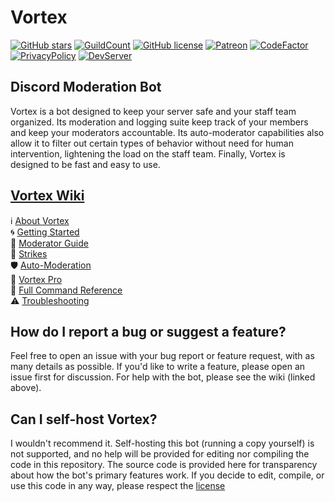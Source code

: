 # Vortex
[![GitHub stars](https://img.shields.io/github/stars/jagrosh/Vortex.svg?style=social&label=Stars&style=flat)](https://github.com/jagrosh/Vortex/stargazers)
 [![GuildCount](https://img.shields.io/badge/dynamic/json.svg?label=servers&url=https%3A%2F%2Fdiscord.bots.gg%2Fapi%2Fv1%2Fbots%2F240254129333731328&query=%24.guildCount&colorB=71A2B1)](https://discord.bots.gg/bots/240254129333731328)
 [![GitHub license](https://img.shields.io/github/license/jagrosh/Vortex.svg)](https://github.com/jagrosh/Vortex/blob/master/LICENSE)
[![Patreon](https://img.shields.io/badge/Donate-Patreon-orange.svg)](https://www.patreon.com/jagrosh) 
[![CodeFactor](https://www.codefactor.io/repository/github/jagrosh/vortex/badge)](https://www.codefactor.io/repository/github/jagrosh/vortex)
<br>
[![PrivacyPolicy](https://img.shields.io/badge/Privacy%20Policy--lightgrey.svg?style=social)](https://gist.github.com/jagrosh/f1df4441f94ca06274fa78db7cc3c526#privacy-policy)
[![DevServer](https://discordapp.com/api/guilds/147698382092238848/widget.png?style=shield)](https://discord.gg/0p9LSGoRLu6Pet0k)


## Discord Moderation Bot
Vortex is a bot designed to keep your server safe and your staff team organized. Its moderation and logging suite keep track of your members and keep your moderators accountable. Its auto-moderator capabilities also allow it to filter out certain types of behavior without need for human intervention, lightening the load on the staff team. Finally, Vortex is designed to be fast and easy to use.


## [Vortex Wiki](https://github.com/jagrosh/Vortex/wiki)
ℹ [About Vortex](https://github.com/jagrosh/Vortex/wiki/About-Vortex)  
🌀 [Getting Started](https://github.com/jagrosh/Vortex/wiki/Getting-Started)  
🔨 [Moderator Guide](https://github.com/jagrosh/Vortex/wiki/Moderator-Guide)  
🚩 [Strikes](https://github.com/jagrosh/Vortex/wiki/Strikes)  
🛡 [Auto-Moderation](https://github.com/jagrosh/Vortex/wiki/Auto-Moderation)  
🌟 [Vortex Pro](https://github.com/jagrosh/Vortex/wiki/Vortex-Pro)  
📜 [Full Command Reference](https://github.com/jagrosh/Vortex/wiki/Commands)  
⚠ [Troubleshooting](https://github.com/jagrosh/Vortex/wiki/Troubleshooting) 


## How do I report a bug or suggest a feature?
Feel free to open an issue with your bug report or feature request, with as many details as possible. If you'd like to write a feature, please open an issue first for discussion. For help with the bot, please see the wiki (linked above).


## Can I self-host Vortex?
I wouldn't recommend it. Self-hosting this bot (running a copy yourself) is not supported, and no help will be provided for editing nor compiling the code in this repository. The source code is provided here for transparency about how the bot's primary features work. If you decide to edit, compile, or use this code in any way, please respect the [license](https://github.com/jagrosh/Vortex/blob/master/LICENSE)
